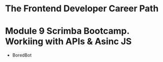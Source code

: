 # The Frontend Developer Career Path

# Module 9 Scrimba Bootcamp. Workiing with APIs & Asinc JS

- BoredBot

